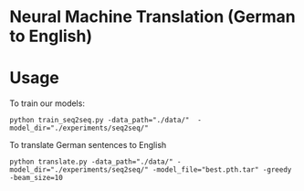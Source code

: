 # Neural Machine Translation (German to English)

# Usage
To train our models:

```
python train_seq2seq.py -data_path="./data/"  -model_dir="./experiments/seq2seq/"
```

To translate German sentences to English
```
python translate.py -data_path="./data/" -model_dir="./experiments/seq2seq/" -model_file="best.pth.tar" -greedy -beam_size=10
```